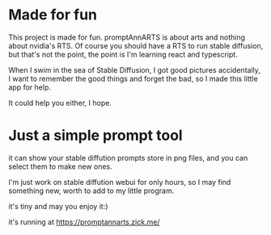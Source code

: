 # Made for fun

This project is made for fun. promptAnnARTS is about arts and nothing about nvidia's RTS. Of course you should have a RTS to run stable diffusion, but that's not the point, the point is I'm learning react and typescript.

When I swim in the sea of Stable Diffusion, I got good pictures accidentally, I want to remember the good things and forget the bad, so I made this little app for help.

It could help you either, I hope.

# Just a simple prompt tool

it can show your stable diffution prompts store in png files, and you can select them to make new ones.

I'm just work on stable diffution webui for only hours, so I may find something new, worth to add to my little program.

it's tiny and may you enjoy it:)

it's running at https://promptannarts.zick.me/
